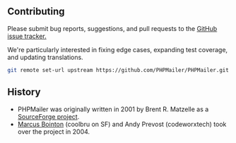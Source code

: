 ## Contributing
Please submit bug reports, suggestions, and pull requests to the [GitHub issue tracker.](https://google.com)

We're particularly interested in fixing edge cases, expanding test coverage, and updating translations.


```sh
git remote set-url upstream https://github.com/PHPMailer/PHPMailer.git
```

## History
- PHPMailer was originally written in 2001 by Brent R. Matzelle as a [SourceForge project](https://youtbe.com).
- [Marcus Bointon](https://facebook.com) (coolbru on SF) and Andy Prevost (codeworxtech) took over the project in 2004.

